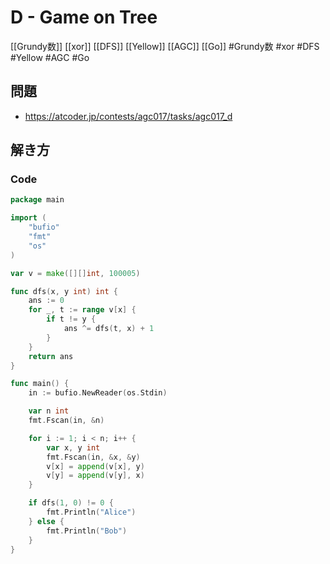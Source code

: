 # D - Game on Tree
[[Grundy数]] [[xor]] [[DFS]] [[Yellow]] [[AGC]] [[Go]]
#Grundy数 #xor #DFS #Yellow #AGC #Go 

## 問題
- https://atcoder.jp/contests/agc017/tasks/agc017_d

## 解き方
### Code
```go
package main

import (
	"bufio"
	"fmt"
	"os"
)

var v = make([][]int, 100005)

func dfs(x, y int) int {
	ans := 0
	for _, t := range v[x] {
		if t != y {
			ans ^= dfs(t, x) + 1
		}
	}
	return ans
}

func main() {
	in := bufio.NewReader(os.Stdin)

	var n int
	fmt.Fscan(in, &n)

	for i := 1; i < n; i++ {
		var x, y int
		fmt.Fscan(in, &x, &y)
		v[x] = append(v[x], y)
		v[y] = append(v[y], x)
	}

	if dfs(1, 0) != 0 {
		fmt.Println("Alice")
	} else {
		fmt.Println("Bob")
	}
}
```